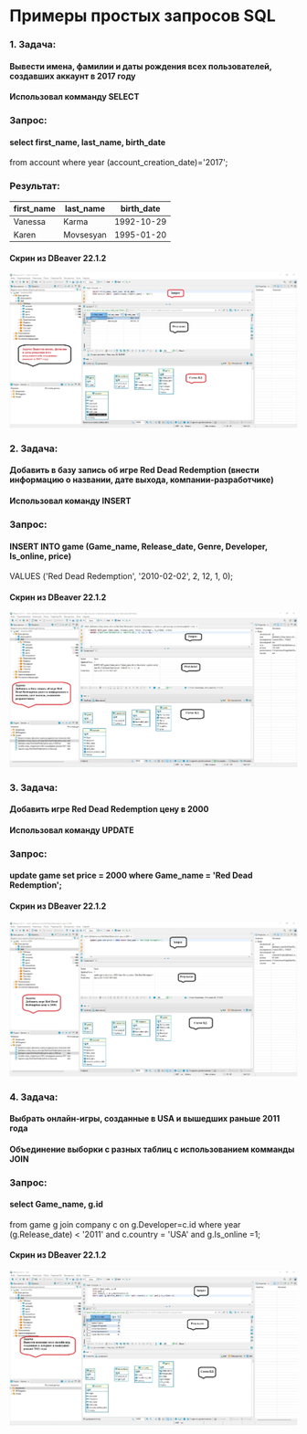# Примеры простых запросов SQL

### 1. Задача: 

#### Вывести имена, фамилии и даты рождения всех пользователей, создавших аккаунт в 2017 году
#### Использовал комманду SELECT

### Запрос: 

#### select first_name, last_name, birth_date  
from account where year (account_creation_date)='2017';

### Результат:

| first_name | last_name | birth_date |
|------------|-----------|------------|
|  Vanessa   |  Karma    | 1992-10-29 |
|  Karen     | Movsesyan | 1995-01-20 |

#### Скрин из DBeaver 22.1.2 
![](https://github.com/AlekseiMysenko/--SQL/blob/main/Вывести%20имена%2C%20фамилии%20и%20даты%20рождения%20всех%20пользователей%2C%20создавших%20аккаунт%20в%202017%20году.jpg)

### 2. Задача:

#### Добавить в базу запись об игре Red Dead Redemption (внести информацию о названии, дате выхода, компании-разработчике)
#### Использовал команду INSERT

### Запрос: 

#### INSERT INTO game (Game_name, Release_date, Genre, Developer, Is_online, price)
VALUES ('Red Dead Redemption', '2010-02-02',  2, 12, 1, 0);

#### Скрин из DBeaver 22.1.2
![](https://github.com/AlekseiMysenko/--SQL/blob/main/Добавить%20в%20базу%20запись%20об%20игре%20Red%20Dead%20Redemption%20(внести%20информацию%20о%20названии%2C%20дате%20выхода%2C%20компании-разработчике).jpg)

### 3. Задача:

#### Добавить игре Red Dead Redemption цену в 2000
#### Использовал команду UPDATE

### Запрос: 

#### update game set price = 2000 where Game_name = 'Red Dead Redemption';

#### Скрин из DBeaver 22.1.2
![](https://github.com/AlekseiMysenko/--SQL/blob/main/Добавить%20игре%20Red%20Dead%20Redemption%20цену%20в%202000.jpg)

### 4. Задача:

#### Выбрать онлайн-игры, созданные в USA и вышедших раньше 2011 года
#### Объединение выборки с разных таблиц с использованием комманды JOIN

### Запрос: 

#### select Game_name, g.id
from game g 
join company c on g.Developer=c.id 
where year (g.Release_date) < '2011' and c.country = 'USA' and g.Is_online =1; 

#### Скрин из DBeaver 22.1.2
![](https://github.com/AlekseiMysenko/--SQL/blob/main/Вывести%20онлайн-игры%2C%20созданные%20в%20USA%20и%20вышедших%20раньше%202011%20г.jpg)
